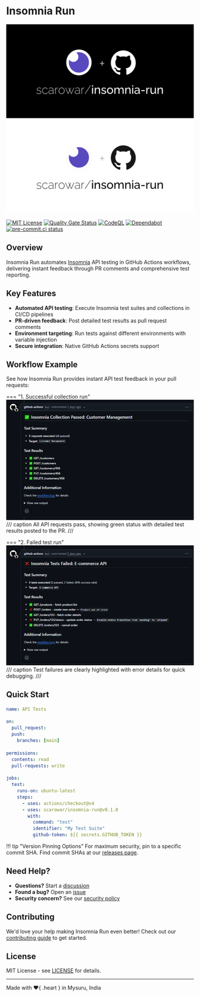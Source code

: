 # Insomnia Run

![Insomnia Run Cover Dark](assets/images/cover-dark.png#only-dark)
![Insomnia Run Cover Light](assets/images/cover-light.png#only-light)

[![MIT License](https://img.shields.io/badge/License-MIT-blue.svg)](https://github.com/scarowar/insomnia-run/blob/main/LICENSE)
[![Quality Gate Status](https://sonarcloud.io/api/project_badges/measure?project=scarowar_insomnia-run&metric=alert_status)](https://sonarcloud.io/summary/new_code?id=scarowar_insomnia-run)
[![CodeQL](https://github.com/scarowar/insomnia-run/actions/workflows/codeql.yml/badge.svg)](https://github.com/scarowar/insomnia-run/actions/workflows/codeql.yml)
[![Dependabot](https://img.shields.io/badge/dependabot-enabled-brightgreen?logo=dependabot)](https://github.com/scarowar/insomnia-run/security/dependabot)
[![pre-commit.ci status](https://results.pre-commit.ci/badge/github/scarowar/insomnia-run/main.svg)](https://results.pre-commit.ci/latest/github/scarowar/insomnia-run/main)

## Overview

Insomnia Run automates [Insomnia](https://insomnia.rest/) API testing in GitHub Actions workflows, delivering instant feedback through PR comments and comprehensive test reporting.

## Key Features

- **Automated API testing**: Execute Insomnia test suites and collections in CI/CD pipelines
- **PR-driven feedback**: Post detailed test results as pull request comments
- **Environment targeting**: Run tests against different environments with variable injection
- **Secure integration**: Native GitHub Actions secrets support

## Workflow Example

See how Insomnia Run provides instant API test feedback in your pull requests:

=== "1. Successful collection run"
	![Collection Pass](assets/images/collection-pass.png)
    /// caption
	All API requests pass, showing green status with detailed test results posted to the PR.
    ///

=== "2. Failed test run"
	![Test Fail](assets/images/test-fail.png)
    /// caption
	Test failures are clearly highlighted with error details for quick debugging.
    ///

## Quick Start

```yaml linenums="1" title=".github/workflows/api-tests.yml"
name: API Tests

on:
  pull_request:
  push:
    branches: [main]

permissions:
  contents: read
  pull-requests: write

jobs:
  test:
    runs-on: ubuntu-latest
    steps:
      - uses: actions/checkout@v4
      - uses: scarowar/insomnia-run@v0.1.0
        with:
          command: "test"
          identifier: "My Test Suite"
          github-token: ${{ secrets.GITHUB_TOKEN }}
```

!!! tip "Version Pinning Options"
    For maximum security, pin to a specific commit SHA. Find commit SHAs at our [releases page](https://github.com/scarowar/insomnia-run/releases).

## Need Help?

- **Questions?** Start a [discussion](https://github.com/scarowar/insomnia-run/discussions)
- **Found a bug?** Open an [issue](https://github.com/scarowar/insomnia-run/issues)
- **Security concern?** See our [security policy](https://github.com/scarowar/insomnia-run/blob/main/SECURITY.md)

## Contributing

We'd love your help making Insomnia Run even better! Check out our [contributing guide](https://github.com/scarowar/insomnia-run/blob/main/CONTRIBUTING.md) to get started.

## License

MIT License - see [LICENSE](https://github.com/scarowar/insomnia-run/blob/main/LICENSE) for details.

---

Made with :heart:{ .heart } in Mysuru, India
